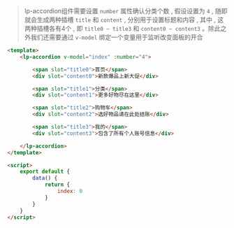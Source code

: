>lp-accordion组件需要设置 `number` 属性确认分类个数 , 假设设置为 `4` , 随即就会生成两种插槽 `title` 和 `content` , 分别用于设置标题和内容 , 其中 , 这两种插槽各有4个 , 即 `title0 ~ title3` 和 `content0 ~ content3` 。除此之外我们还需要通过 `v-model` 绑定一个变量用于监听改变面板的开合

```html
<template>
    <lp-accordion v-model="index" :number="4">

        <span slot="title0">首页</span>
        <div slot="content0">新款爆品上新大促</div>

        <span slot="title1">分类</span>
        <div slot="content1">更多好物尽在这里</div>

        <span slot="title2">购物车</span>
        <div slot="content2">选好物品请在此处结账</div>

        <span slot="title3">我的</span>
        <div slot="content3">包含了所有个人账号信息</div>

    </lp-accordion>
</template>

<script>
    export default {
        data() {
            return {
                index: 0
            }
        }
    }
</script>
```